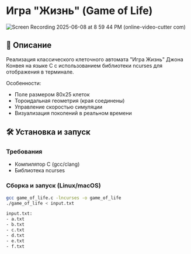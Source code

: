 # Игра "Жизнь" (Game of Life)

![Screen Recording 2025-06-08 at 8 59 44 PM (online-video-cutter com)](https://github.com/user-attachments/assets/2ae7e36b-4670-4b8d-9017-c71e64fe337d)

## 📝 Описание
Реализация классического клеточного автомата "Игра Жизнь" Джона Конвея на языке C с использованием библиотеки ncurses для отображения в терминале.

Особенности:
- Поле размером 80x25 клеток
- Тороидальная геометрия (края соединены)
- Управление скоростью симуляции
- Визуализация поколений в реальном времени

## 🛠 Установка и запуск

### Требования
- Компилятор C (gcc/clang)
- Библиотека ncurses

### Сборка и запуск (Linux/macOS)
```bash
gcc game_of_life.c -lncurses -o game_of_life
./game_of_life < input.txt

input.txt: 
- a.txt
- b.txt
- c.txt
- d.txt
- e.txt
- f.txt

